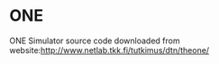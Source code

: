 ONE
===

ONE Simulator source code downloaded from website:http://www.netlab.tkk.fi/tutkimus/dtn/theone/
